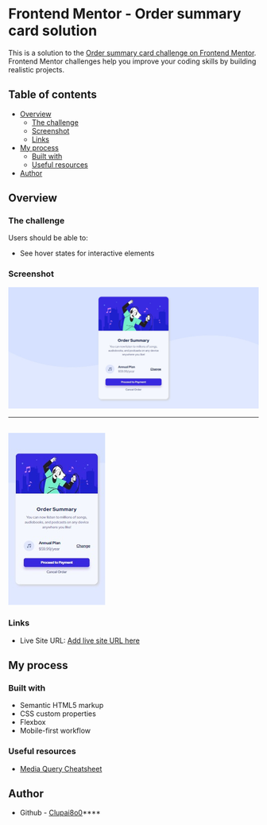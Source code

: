 # Frontend Mentor - Order summary card solution

This is a solution to the [Order summary card challenge on Frontend Mentor](https://www.frontendmentor.io/challenges/order-summary-component-QlPmajDUj). Frontend Mentor challenges help you improve your coding skills by building realistic projects. 

## Table of contents

- [Overview](#overview)
  - [The challenge](#the-challenge)
  - [Screenshot](#screenshot)
  - [Links](#links)
- [My process](#my-process)
  - [Built with](#built-with)
  - [Useful resources](#useful-resources)
- [Author](#author)

## Overview

### The challenge

Users should be able to:

- See hover states for interactive elements

### Screenshot

![Desktop view](./design/desktop-view.png)
<br><hr><br>
![Mobile view](./design/mobile-view.png)

### Links

- Live Site URL: [Add live site URL here](https://clupai8o0.github.io/order-summary-component-frontendmentor/)

## My process

### Built with

- Semantic HTML5 markup
- CSS custom properties
- Flexbox
- Mobile-first workflow

### Useful resources

- [Media Query Cheatsheet](https://gist.github.com/bartholomej/8415655)

## Author

- Github - [Clupai8o0](https://www.github.com/Clupai8o0)****
